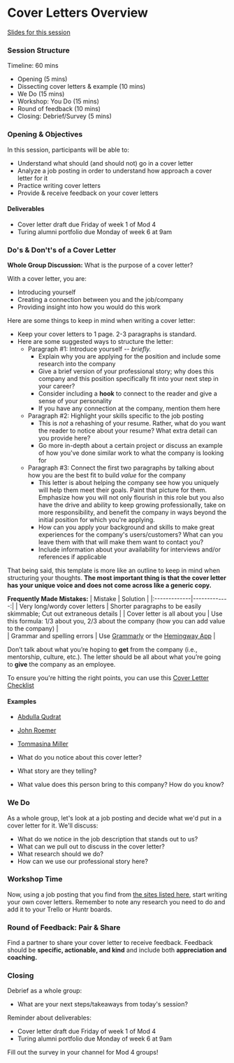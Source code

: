 # Cover Letters Overview

[Slides for this session](https://docs.google.com/presentation/d/1HMUP45CdDOTX07vaHUy5QhIEfbe_XQSyiCiByoDiJhg/edit?usp=sharing)

### Session Structure

Timeline: 60 mins

* Opening (5 mins)
* Dissecting cover letters & example (10 mins)
* We Do (15 mins)
* Workshop: You Do (15 mins)
* Round of feedback (10 mins)
* Closing: Debrief/Survey (5 mins)

### Opening & Objectives
In this session, participants will be able to:

* Understand what should (and should not) go in a cover letter
* Analyze a job posting in order to understand how approach a cover letter for it
* Practice writing cover letters
* Provide & receive feedback on your cover letters

#### Deliverables
* Cover letter draft due Friday of week 1 of Mod 4
* Turing alumni portfolio due Monday of week 6 at 9am

### Do's & Don't's of a Cover Letter
**Whole Group Discussion:** What is the purpose of a cover letter?

With a cover letter, you are:

* Introducing yourself
* Creating a connection between you and the job/company
* Providing insight into how you would do this work

Here are some things to keep in mind when writing a cover letter:

* Keep your cover letters to 1 page. 2-3 paragraphs is standard. 
* Here are some suggested ways to structure the letter:
  * Paragraph #1: Introduce yourself -- *briefly.*
      * Explain why you are applying for the position and include some research into the company
      * Give a brief version of your professional story; why does this company and this position specifically fit into your next step in your career?
      * Consider including a **hook** to connect to the reader and give a sense of your personality
      * If you have any connection at the company, mention them here
  * Paragraph #2: Highlight your skills specific to the job posting
      * This is *not* a rehashing of your resume. Rather, what do you want the reader to notice about your resume? What extra detail can you provide here?
      * Go more in-depth about a certain project or discuss an example of how you've done similar work to what the company is looking for
  * Paragraph #3: Connect the first two paragraphs by talking about how you are the best fit to build *value* for the company
      * This letter is about helping the company see how you uniquely will help them meet their goals. Paint that picture for them. Emphasize how you will not only flourish in this role but you also have the drive and ability to keep growing professionally, take on more responsibility, and benefit the company in ways beyond the initial position for which you're applying.
      * How can you apply your background and skills to make great experiences for the company's users/customers? What can you leave them with that will make them want to contact you?
      * Include information about your availability for interviews and/or references if applicable
      
That being said, this template is more like an outline to keep in mind when structuring your thoughts. **The most important thing is that the cover letter has your unique voice and does not come across like a generic copy.** 

**Frequently Made Mistakes:**
| Mistake      | Solution     | 
|:-------------|-------------:|
| Very long/wordy cover letters      | Shorter paragraphs to be easily skimmable; Cut out extraneous details | 
| Cover letter is all about you      | Use this formula: 1/3 about you, 2/3 about the company (how you can add value to the company)      |  
| Grammar and spelling errors | Use [Grammarly](https://www.grammarly.com/) or the [Hemingway App](http://www.hemingwayapp.com/)     | 


Don’t talk about what you’re hoping to **get** from the company (i.e., mentorship, culture, etc.). The letter should be all about what you’re going to **give** the company as an employee.

To ensure you're hitting the right points, you can use this [Cover Letter Checklist](https://github.com/turingschool/career-development-curriculum/blob/master/module_four/cover_letter_checklist.md)

#### Examples
* [Abdulla Qudrat](https://github.com/turingschool/career-development-curriculum/blob/master/files/Abdulla_Blinker%20Cover%20Letter.pdf)
* [John Roemer](https://github.com/turingschool/career-development-curriculum/blob/master/files/JohnRoemerNordstromCoverLetter.pdf)
* [Tommasina Miller](https://github.com/turingschool/career-development-curriculum/blob/master/files/Example%20Cover%20Letter.pdf)

* What do you notice about this cover letter? 
* What story are they telling?
* What value does this person bring to this company? How do you know? 

### We Do
As a whole group, let's look at a job posting and decide what we'd put in a cover letter for it. We'll discuss:

* What do we notice in the job description that stands out to us? 
* What can we pull out to discuss in the cover letter?
* What research should we do?
* How can we use our professional story here?

### Workshop Time
Now, using a job posting that you find from [the sites listed here](https://github.com/turingschool/career-development-curriculum/blob/master/module_three/job_search_strategies.md), start writing your own cover letters. Remember to note any research you need to do and add it to your Trello or Huntr boards.

### Round of Feedback: Pair & Share
Find a partner to share your cover letter to receive feedback. Feedback should be **specific, actionable, and kind** and include both **appreciation and coaching.** 

### Closing
Debrief as a whole group:

* What are your next steps/takeaways from today's session?

Reminder about deliverables:

* Cover letter draft due Friday of week 1 of Mod 4
* Turing alumni portfolio due Monday of week 6 at 9am

Fill out the survey in your channel for Mod 4 groups!

